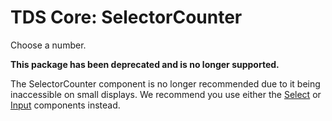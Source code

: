 # TDS Core: SelectorCounter

Choose a number.

**This package has been deprecated and is no longer supported.**

The SelectorCounter component is no longer recommended due to it being inaccessible
on small displays. We recommend you use either the [Select](https://www.npmjs.com/package/@tds/core-select) or [Input](https://www.npmjs.com/package/@tds/core-input) components instead.
